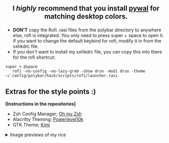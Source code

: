 

## **<p align="center">I _highly_ recommend that you install [pywal](https://github.com/dylanaraps/pywal) for matching desktop colors.</p>**

* **DON'T** copy the Rofi .rasi files from the polybar directory to anywhere else, rofi is integrated. You only need to press super + space to open it. If you want to change the default keybind for rofi, modify it in from the sxhkdrc file.
* If you don't want to install my sxhkdrc file, you can copy this into there for the rofi shortcut;
```
super + @space
   rofi -no-config -no-lazy-grab -show drun -modi drun -theme ~/.config/polybar/hack/scripts/rofi/launcher.rasi
   ```

## Extras for the style points :)          
**[Instructions in the repositories]**

- Zsh Config Manager; [Oh my Zsh](https://ohmyz.sh/)
- Alacritty Theming; [Powerlevel10k](https://github.com/romkatv/powerlevel10k)
- GTK Theme; [Kimi](https://github.com/EliverLara/Kimi) 


<details>
<summary> Image previews of my rice </summary>

![Rice Terminals](https://user-images.githubusercontent.com/45978346/132133199-ca2fd49a-24cb-4bcc-8c5d-d2b0206f65da.png)
![Desktop-rainbow](https://user-images.githubusercontent.com/45978346/132133003-42f6e528-a4de-4a96-93c6-0247d281976a.png)
![Rofi Rice-rainbow](https://user-images.githubusercontent.com/45978346/132133004-22b15f04-b21f-46f7-b77f-4c8798301ef0.png)



</details>
